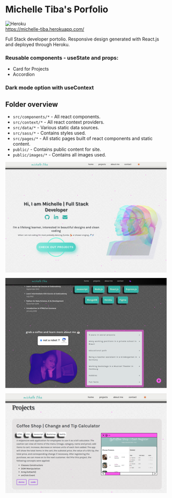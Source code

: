 # Michelle Tiba's Porfolio
![Heroku](https://heroku-badge.herokuapp.com/?app=michelle-tiba)
<br>
https://michelle-tiba.herokuapp.com/

Full Stack developer portolio.
Responsive design generated with React.js and deployed through Heroku.

### Reusable components - useState and props:
- Card for Projects
- Accordion 

### Dark mode option with useContext

## Folder overview

- `src/components/*` - All react components.
- `src/context/*` - All react context providers.
- `src/data/*` - Various static data sources.
- `src/sass/*` - Contains styles used.
- `src/pages/*` - All static pages built of react components and static content.
- `public/` - Contains public content for site.
- `public/images/*` - Contains all images used.


![homelight](https://raw.githubusercontent.com/midoritiba/portfolio/main/mockup/home-light.png)


![homedark](https://raw.githubusercontent.com/midoritiba/portfolio/main/mockup/about.png)


![projects](https://raw.githubusercontent.com/midoritiba/portfolio/main/mockup/projects.png)


